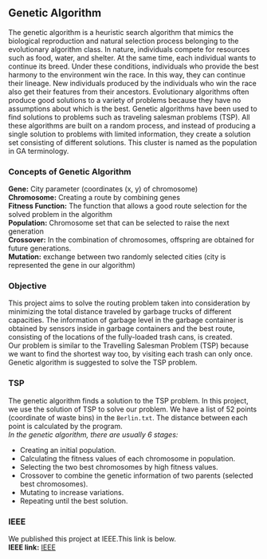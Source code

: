 ## Genetic Algorithm

The genetic algorithm is a heuristic search algorithm that mimics the biological reproduction and natural selection process belonging to the evolutionary algorithm class. In nature, individuals compete for resources such as food, water, and shelter. At the same time, each individual wants to continue its breed. Under these conditions, individuals who provide the best harmony to the environment win the race. In this way, they can continue their lineage. New individuals produced by the individuals who win the race also get their features from their ancestors. Evolutionary algorithms often produce good solutions to a variety of problems because they have no assumptions about which is the best. Genetic algorithms have been used to find solutions to problems such as traveling salesman problems (TSP). All these algorithms are built on a random process, and instead of producing a single solution to problems with limited information, they create a solution set consisting of different solutions. This cluster is named as the population in GA terminology.

### Concepts of Genetic Algorithm

**Gene:** City parameter (coordinates (x, y) of chromosome)<br/>
**Chromosome:** Creating a route by combining genes<br/>
**Fitness Function:** The function that allows a good route selection for the solved problem in the algorithm<br/>
**Population:** Chromosome set that can be selected to raise the next generation<br/>
**Crossover:** In the combination of chromosomes, offspring are obtained for future generations.<br/>
**Mutation:** exchange between two randomly selected cities (city is represented the gene in our algorithm)<br/>

### Objective

This project aims to solve the routing problem taken into consideration by minimizing the total distance traveled by garbage trucks of different capacities. The information of garbage level in the garbage container is obtained by sensors inside in garbage containers and the best route, consisting of the locations of the fully-loaded trash cans, is created.<br/>
Our problem is similar to the Travelling Salesman Problem (TSP) because we want to find the shortest way too, by visiting each trash can only once. Genetic algorithm is suggested to solve the TSP problem. <br/>

### TSP
The genetic algorithm finds a solution to the TSP problem. In this project, we use the solution of TSP to solve our problem. We have a list of 52 points (coordinate of waste bins) in the ```Berlin.txt```. The distance between each point is calculated by the program.<br/>
*In the genetic algorithm, there are usually 6 stages:*<br/>
-  Creating an initial population.<br/>
-  Calculating the fitness values of each chromosome in population.<br/>
-  Selecting the two best chromosomes by high fitness values.<br/>
-  Crossover to combine the genetic information of two parents (selected best chromosomes).<br/>
-  Mutating to increase variations.<br/>
-  Repeating until the best solution.<br/>
### IEEE

We published this project at IEEE.This link is below.<br/>
**IEEE link:** [IEEE](https://ieeexplore.ieee.org/document/9152865)

